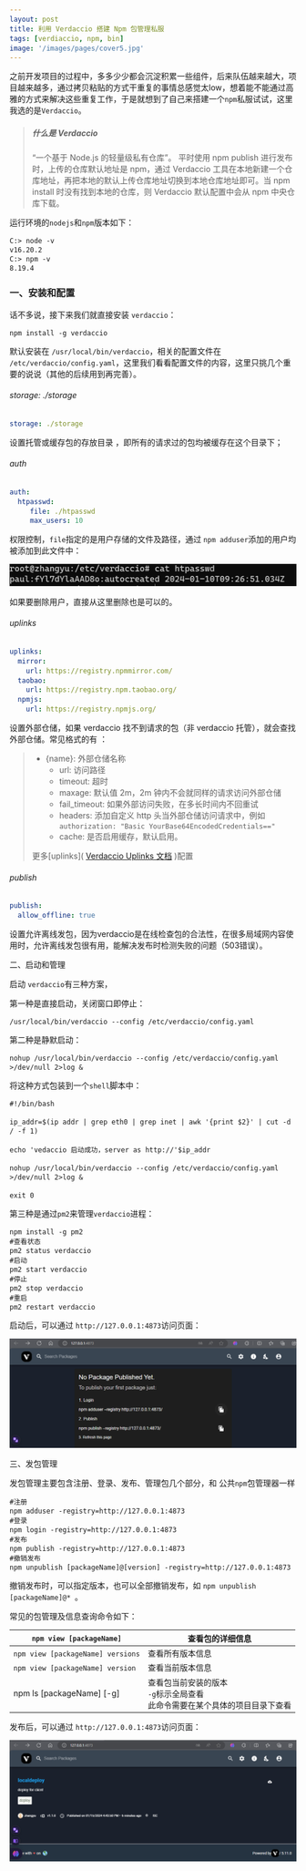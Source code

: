 ```yaml
---
layout: post
title: 利用 Verdaccio 搭建 Npm 包管理私服
tags: [verdiaccio, npm, bin]
image: '/images/pages/cover5.jpg'
---
```


之前开发项目的过程中，多多少少都会沉淀积累一些组件，后来队伍越来越大，项目越来越多，通过拷贝粘贴的方式干重复的事情总感觉太low，想着能不能通过高雅的方式来解决这些重复工作，于是就想到了自己来搭建一个`npm`私服试试，这里我选的是`Verdaccio`。

> ##### 什么是 Verdaccio
>
> “一个基于 Node.js 的轻量级私有仓库”。
>  平时使用 npm publish 进行发布时，上传的仓库默认地址是 npm，通过 Verdaccio 工具在本地新建一个仓库地址，再把本地的默认上传仓库地址切换到本地仓库地址即可。当 npm install 时没有找到本地的仓库，则 Verdaccio 默认配置中会从 npm 中央仓库下载。

运行环境的`nodejs`和`npm`版本如下：

```shell
C:> node -v
v16.20.2
C:> npm -v
8.19.4
```

### 一、安装和配置

话不多说，接下来我们就直接安装 `verdaccio`：

```shell
npm install -g verdaccio
```

默认安装在 `/usr/local/bin/verdaccio`，相关的配置文件在 `/etc/verdaccio/config.yaml`，这里我们看看配置文件的内容，这里只挑几个重要的说说（其他的后续用到再完善）。

######  storage: ./storage

```yaml
storage: ./storage
```

设置托管或缓存包的存放目录 ，即所有的请求过的包均被缓存在这个目录下；

######  auth 

```yaml
auth:
  htpasswd:
     file: ./htpasswd
     max_users: 10
```

权限控制，`file`指定的是用户存储的文件及路径，通过 `npm adduser`添加的用户均被添加到此文件中：

![alt](/images/posts/verdaccio/1.png)

如果要删除用户，直接从这里删除也是可以的。

######  uplinks 

```yaml
uplinks:
  mirror:
    url: https://registry.npmmirror.com/
  taobao:
    url: https://registry.npm.taobao.org/
  npmjs:
    url: https://registry.npmjs.org/
```

 设置外部仓储，如果 verdaccio 找不到请求的包（非 verdaccio 托管），就会查找外部仓储。常见格式的有 ：

> - {name}: 外部仓储名称
> 	- url: 访问路径
> 	- timeout: 超时
> 	- maxage: 默认值 2m，2m 钟内不会就同样的请求访问外部仓储
> 	- fail_timeout: 如果外部访问失败，在多长时间内不回重试
> 	- headers: 添加自定义 http 头当外部仓储访问请求中，例如`authorization: "Basic YourBase64EncodedCredentials=="`
> 	- cache: 是否启用缓存，默认启用。
>
> 更多[uplinks]( [Verdaccio Uplinks 文档](https://link.juejin.cn/?target=https%3A%2F%2Fverdaccio.org%2Fdocs%2Fen%2Fuplinks) )配置

###### publish

```yaml
publish:
  allow_offline: true
```

设置允许离线发包，因为verdaccio是在线检查包的合法性，在很多局域网内容使用时，允许离线发包很有用，能解决发布时检测失败的问题（503错误）。

二、启动和管理

启动 `verdaccio`有三种方案，

第一种是直接启动，关闭窗口即停止：

```shell
/usr/local/bin/verdaccio --config /etc/verdaccio/config.yaml
```

第二种是静默启动：

```shell
nohup /usr/local/bin/verdaccio --config /etc/verdaccio/config.yaml >/dev/null 2>log &
```

将这种方式包装到一个`shell`脚本中：

```shell
#!/bin/bash

ip_addr=$(ip addr | grep eth0 | grep inet | awk '{print $2}' | cut -d / -f 1)

echo 'vedaccio 启动成功，server as http://'$ip_addr

nohup /usr/local/bin/verdaccio --config /etc/verdaccio/config.yaml >/dev/null 2>log &

exit 0
```

第三种是通过`pm2`来管理`verdaccio`进程：

```shell
npm install -g pm2
#查看状态
pm2 status verdaccio
#启动
pm2 start verdaccio
#停止
pm2 stop verdaccio
#重启
pm2 restart verdaccio
```

启动后，可以通过 `http://127.0.0.1:4873`访问页面：

![alt](/images/posts/verdaccio/2.png)

三、发包管理

发包管理主要包含注册、登录、发布、管理包几个部分，和 公共`npm`包管理器一样

```shell
#注册
npm adduser -registry=http://127.0.0.1:4873
#登录
npm login -registry=http://127.0.0.1:4873
#发布
npm publish -registry=http://127.0.0.1:4873
#撤销发布
npm unpublish [packageName]@[version] -registry=http://127.0.0.1:4873
```

撤销发布时，可以指定版本，也可以全部撤销发布，如 `npm unpublish [packageName]@* `。

常见的包管理及信息查询命令如下：

| `npm view [packageName]`          | 查看包的详细信息                                             |
| --------------------------------- | ------------------------------------------------------------ |
| `npm view [packageName] versions` | 查看所有版本信息                                             |
| `npm view [packageName] version`  | 查看当前版本信息                                             |
| npm ls [packageName] [-g]         | 查看包当前安装的版本<br />`-g`标示全局查看<br />此命令需要在某个具体的项目目录下查看 |

发布后，可以通过 `http://127.0.0.1:4873`访问页面：

![alt](/images/posts/verdaccio/3.png)